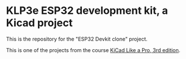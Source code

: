 # KLP3e ESP32 development kit, a Kicad project

This is the repository for the "ESP32 Devkit clone" project.

This is one of the projects from the course [KiCad Like a Pro, 3rd edition](https://techexplorations.com/so/kicad-like-a-pro-3rd-edition/).
